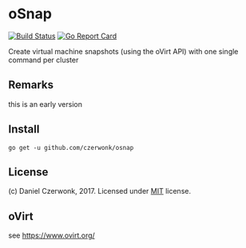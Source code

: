 # oSnap
[![Build Status](https://travis-ci.org/czerwonk/osnap.svg)](https://travis-ci.org/czerwonk/osnap)
[![Go Report Card](https://goreportcard.com/badge/github.com/czerwonk/osnap)](https://goreportcard.com/report/github.com/czerwonk/osnap)

Create virtual machine snapshots (using the oVirt API) with one single command per cluster

## Remarks
this is an early version

## Install
```
go get -u github.com/czerwonk/osnap
```

## License
(c) Daniel Czerwonk, 2017. Licensed under [MIT](LICENSE) license.

## oVirt
see https://www.ovirt.org/

